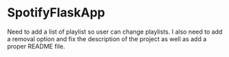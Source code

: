 # SpotifyFlaskApp
Need to add a list of playlist so user can change playlists.
I also need to add a removal option 
and fix the description of the project as well as add a proper README file.